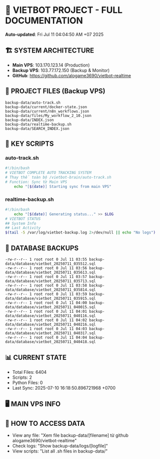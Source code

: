# 🤖 VIETBOT PROJECT - FULL DOCUMENTATION
**Auto-updated**: Fri Jul 11 04:04:50 AM +07 2025

## 🏗️ SYSTEM ARCHITECTURE
- **Main VPS**: 103.170.123.14 (Production)
- **Backup VPS**: 103.77.172.150 (Backup & Monitor)
- **GitHub**: https://github.com/alogame3690/vietbot-realtime

## 📁 PROJECT FILES (Backup VPS)
```
backup-data/auto-track.sh
backup-data/current/docker-state.json
backup-data/current/n8n_workflows.json
backup-data/files/My_workflow_2_10.json
backup-data/INDEX.json
backup-data/realtime-backup.sh
backup-data/SEARCH_INDEX.json
```

## 🔧 KEY SCRIPTS
### auto-track.sh
```bash
#!/bin/bash
# VIETBOT COMPLETE AUTO TRACKING SYSTEM
# Thay thế toàn bộ /vietbot-brain/auto-track.sh
# Function: Sync từ Main VPS
    echo "[$(date)] Starting sync from main VPS"
```
### realtime-backup.sh
```bash
#!/bin/bash
    echo "[$(date)] Generating status..." >> $LOG
# VIETBOT STATUS
## System Info
## Last Activity
$(tail -5 /var/log/vietbot-backup.log 2>/dev/null || echo "No logs")
```

## 💾 DATABASE BACKUPS
```
-rw-r--r-- 1 root root 0 Jul 11 03:55 backup-data/database/vietbot_20250711_035512.sql
-rw-r--r-- 1 root root 0 Jul 11 03:56 backup-data/database/vietbot_20250711_035613.sql
-rw-r--r-- 1 root root 0 Jul 11 03:57 backup-data/database/vietbot_20250711_035713.sql
-rw-r--r-- 1 root root 0 Jul 11 03:58 backup-data/database/vietbot_20250711_035814.sql
-rw-r--r-- 1 root root 0 Jul 11 03:59 backup-data/database/vietbot_20250711_035915.sql
-rw-r--r-- 1 root root 0 Jul 11 04:00 backup-data/database/vietbot_20250711_040015.sql
-rw-r--r-- 1 root root 0 Jul 11 04:01 backup-data/database/vietbot_20250711_040116.sql
-rw-r--r-- 1 root root 0 Jul 11 04:02 backup-data/database/vietbot_20250711_040216.sql
-rw-r--r-- 1 root root 0 Jul 11 04:03 backup-data/database/vietbot_20250711_040317.sql
-rw-r--r-- 1 root root 0 Jul 11 04:04 backup-data/database/vietbot_20250711_040418.sql
```

## 📊 CURRENT STATE
- Total Files: 6404
- Scripts: 2
- Python Files: 0
- Last Sync: 2025-07-10 16:18:50.896721968 +0700

## 🖥️ MAIN VPS INFO


## 🚨 HOW TO ACCESS DATA
- View any file: "Xem file backup-data/[filename] từ github alogame3690/vietbot-realtime"
- Check logs: "Show backup-data/logs/[logfile]"
- View scripts: "List all .sh files in backup-data/"
